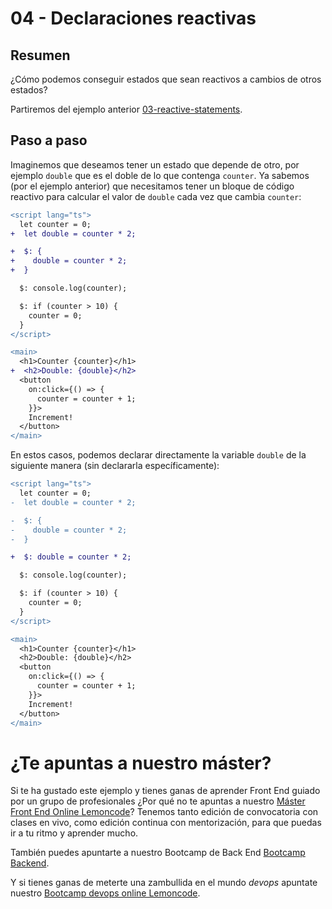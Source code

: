 # 04 - Declaraciones reactivas

## Resumen

¿Cómo podemos conseguir estados que sean reactivos a cambios de otros estados?

Partiremos del ejemplo anterior [03-reactive-statements](../03-reactive-statements/).

## Paso a paso

Imaginemos que deseamos tener un estado que depende de otro, por ejemplo `double` que es el doble de lo que contenga `counter`. Ya sabemos (por el ejemplo anterior) que necesitamos tener un bloque de código reactivo para calcular el valor de `double` cada vez que cambia `counter`:

```diff
<script lang="ts">
  let counter = 0;
+  let double = counter * 2;

+  $: {
+    double = counter * 2;
+  }

  $: console.log(counter);

  $: if (counter > 10) {
    counter = 0;
  }
</script>

<main>
  <h1>Counter {counter}</h1>
+  <h2>Double: {double}</h2>
  <button
    on:click={() => {
      counter = counter + 1;
    }}>
    Increment!
  </button>
</main>
```

En estos casos, podemos declarar directamente la variable `double` de la siguiente manera (sin declararla específicamente):

```diff
<script lang="ts">
  let counter = 0;
-  let double = counter * 2;

-  $: {
-    double = counter * 2;
-  }

+  $: double = counter * 2;

  $: console.log(counter);

  $: if (counter > 10) {
    counter = 0;
  }
</script>

<main>
  <h1>Counter {counter}</h1>
  <h2>Double: {double}</h2>
  <button
    on:click={() => {
      counter = counter + 1;
    }}>
    Increment!
  </button>
</main>
```

# ¿Te apuntas a nuestro máster?

Si te ha gustado este ejemplo y tienes ganas de aprender Front End guiado por un grupo de profesionales ¿Por qué no te apuntas a nuestro [Máster Front End Online Lemoncode](https://lemoncode.net/master-frontend#inicio-banner)? Tenemos tanto edición de convocatoria con clases en vivo, como edición continua con mentorización, para que puedas ir a tu ritmo y aprender mucho.

También puedes apuntarte a nuestro Bootcamp de Back End [Bootcamp Backend](https://lemoncode.net/bootcamp-backend#inicio-banner).

Y si tienes ganas de meterte una zambullida en el mundo _devops_ apuntate nuestro [Bootcamp devops online Lemoncode](https://lemoncode.net/bootcamp-devops#bootcamp-devops/inicio).

